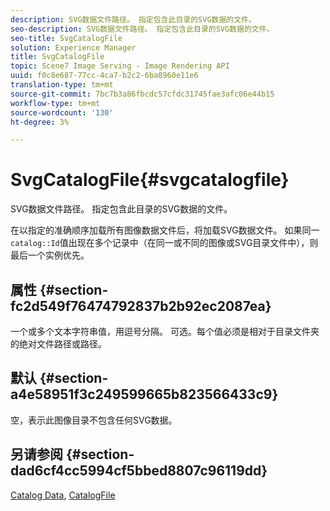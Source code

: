 ```yaml
---
description: SVG数据文件路径。 指定包含此目录的SVG数据的文件。
seo-description: SVG数据文件路径。 指定包含此目录的SVG数据的文件。
seo-title: SvgCatalogFile
solution: Experience Manager
title: SvgCatalogFile
topic: Scene7 Image Serving - Image Rendering API
uuid: f0c8e687-77cc-4ca7-b2c2-6ba8960e11e6
translation-type: tm+mt
source-git-commit: 7bc7b3a86fbcdc57cfdc31745fae3afc06e44b15
workflow-type: tm+mt
source-wordcount: '130'
ht-degree: 3%

---
```



# SvgCatalogFile{#svgcatalogfile}

SVG数据文件路径。 指定包含此目录的SVG数据的文件。

在以指定的准确顺序加载所有图像数据文件后，将加载SVG数据文件。 如果同一`catalog::Id`值出现在多个记录中（在同一或不同的图像或SVG目录文件中），则最后一个实例优先。

## 属性 {#section-fc2d549f76474792837b2b92ec2087ea}

一个或多个文本字符串值，用逗号分隔。 可选。每个值必须是相对于目录文件夹的绝对文件路径或路径。

## 默认 {#section-a4e58951f3c249599665b823566433c9}

空，表示此图像目录不包含任何SVG数据。

## 另请参阅 {#section-dad6cf4cc5994cf5bbed8807c96119dd}

[Catalog Data](../../../../../is-api/image-catalog/image-serving-api-ref/c-image-catalog-reference/c-overview/c-catalog-data-fields/c-catalog-data-fields.md#concept-b19581028ec44f98b9f5943624403d29),  [CatalogFile](../../../../../is-api/image-catalog/image-serving-api-ref/c-image-catalog-reference/c-attributes-reference/r-catalogfile.md#reference-16498bb4cb33458697c1ab002ea8db79)
